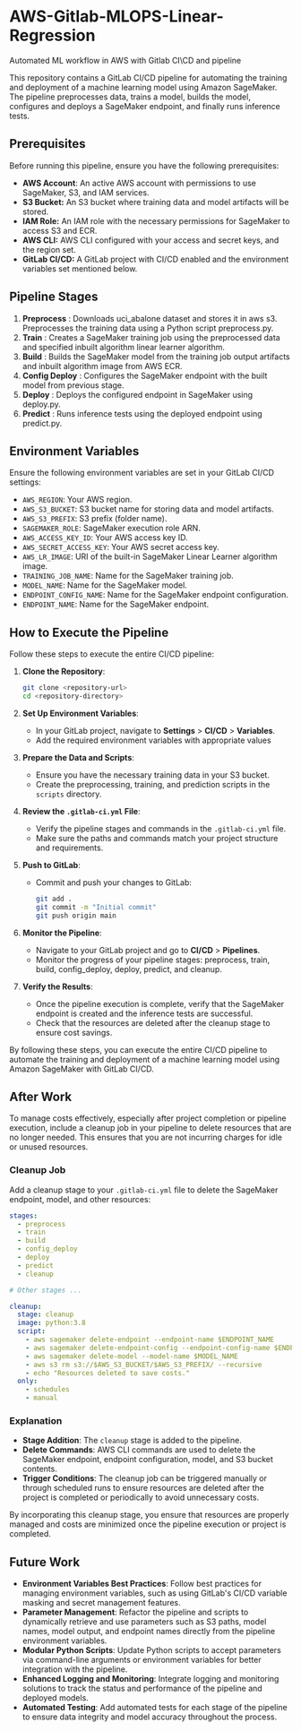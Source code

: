# AWS-Gitlab-MLOPS-Linear-Regression
Automated ML workflow in AWS with Gitlab CI\CD and pipeline

This repository contains a GitLab CI/CD pipeline for automating the training and deployment of a machine learning model using Amazon SageMaker. The pipeline preprocesses data, trains a model, builds the model, configures and deploys a SageMaker endpoint, and finally runs inference tests.

## Prerequisites
Before running this pipeline, ensure you have the following prerequisites:

- **AWS Account**: An active AWS account with permissions to use SageMaker, S3, and IAM services.
- **S3 Bucket:** An S3 bucket where training data and model artifacts will be stored.
- **IAM Role:** An IAM role with the necessary permissions for SageMaker to access S3 and ECR.
- **AWS CLI:** AWS CLI configured with your access and secret keys, and the region set.
- **GitLab CI/CD:** A GitLab project with CI/CD enabled and the environment variables set mentioned below.


## Pipeline Stages

1. **Preprocess** : Downloads uci_abalone dataset and stores it in aws s3. Preprocesses the training data using a Python script preprocess.py.
2. **Train** : Creates a SageMaker training job using the preprocessed data and specified inbuilt algorithm linear learner algorithm.
3. **Build** : Builds the SageMaker model from the training job output artifacts and inbuilt algorithm image from AWS ECR.
4. **Config Deploy** : Configures the SageMaker endpoint with the built model from previous stage.
5. **Deploy** : Deploys the configured endpoint in SageMaker using deploy.py.
6. **Predict** : Runs inference tests using the deployed endpoint using predict.py.

## Environment Variables

Ensure the following environment variables are set in your GitLab CI/CD settings:

- `AWS_REGION`: Your AWS region.
- `AWS_S3_BUCKET`: S3 bucket name for storing data and model artifacts.
- `AWS_S3_PREFIX`: S3 prefix (folder name).
- `SAGEMAKER_ROLE`: SageMaker execution role ARN.
- `AWS_ACCESS_KEY_ID`: Your AWS access key ID.
- `AWS_SECRET_ACCESS_KEY`: Your AWS secret access key.
- `AWS_LR_IMAGE`: URI of the built-in SageMaker Linear Learner algorithm image.
- `TRAINING_JOB_NAME`: Name for the SageMaker training job.
- `MODEL_NAME`: Name for the SageMaker model.
- `ENDPOINT_CONFIG_NAME`: Name for the SageMaker endpoint configuration.
- `ENDPOINT_NAME`: Name for the SageMaker endpoint.

## How to Execute the Pipeline

Follow these steps to execute the entire CI/CD pipeline:

1. **Clone the Repository**:
   ```bash
   git clone <repository-url>
   cd <repository-directory>
   ```

2. **Set Up Environment Variables**:
   - In your GitLab project, navigate to **Settings** > **CI/CD** > **Variables**.
   - Add the required environment variables with appropriate values

3. **Prepare the Data and Scripts**:
   - Ensure you have the necessary training data in your S3 bucket.
   - Create the preprocessing, training, and prediction scripts in the `scripts` directory.

4. **Review the `.gitlab-ci.yml` File**:
   - Verify the pipeline stages and commands in the `.gitlab-ci.yml` file.
   - Make sure the paths and commands match your project structure and requirements.

5. **Push to GitLab**:
   - Commit and push your changes to GitLab:
     ```bash
     git add .
     git commit -m "Initial commit"
     git push origin main
     ```

6. **Monitor the Pipeline**:
   - Navigate to your GitLab project and go to **CI/CD** > **Pipelines**.
   - Monitor the progress of your pipeline stages: preprocess, train, build, config_deploy, deploy, predict, and cleanup.

7. **Verify the Results**:
   - Once the pipeline execution is complete, verify that the SageMaker endpoint is created and the inference tests are successful.
   - Check that the resources are deleted after the cleanup stage to ensure cost savings.

By following these steps, you can execute the entire CI/CD pipeline to automate the training and deployment of a machine learning model using Amazon SageMaker with GitLab CI/CD.

## After Work

To manage costs effectively, especially after project completion or pipeline execution, include a cleanup job in your pipeline to delete resources that are no longer needed. This ensures that you are not incurring charges for idle or unused resources.

### Cleanup Job

Add a cleanup stage to your `.gitlab-ci.yml` file to delete the SageMaker endpoint, model, and other resources:

```yaml
stages:
  - preprocess
  - train
  - build
  - config_deploy
  - deploy
  - predict
  - cleanup

# Other stages ...

cleanup:
  stage: cleanup
  image: python:3.8
  script:
    - aws sagemaker delete-endpoint --endpoint-name $ENDPOINT_NAME
    - aws sagemaker delete-endpoint-config --endpoint-config-name $ENDPOINT_CONFIG_NAME
    - aws sagemaker delete-model --model-name $MODEL_NAME
    - aws s3 rm s3://$AWS_S3_BUCKET/$AWS_S3_PREFIX/ --recursive
    - echo "Resources deleted to save costs."
  only:
    - schedules
    - manual
```

### Explanation

- **Stage Addition**: The `cleanup` stage is added to the pipeline.
- **Delete Commands**: AWS CLI commands are used to delete the SageMaker endpoint, endpoint configuration, model, and S3 bucket contents.
- **Trigger Conditions**: The cleanup job can be triggered manually or through scheduled runs to ensure resources are deleted after the project is completed or periodically to avoid unnecessary costs.

By incorporating this cleanup stage, you ensure that resources are properly managed and costs are minimized once the pipeline execution or project is completed.

## Future Work

- **Environment Variables Best Practices**: Follow best practices for managing environment variables, such as using GitLab's CI/CD variable masking and secret management features.
- **Parameter Management**: Refactor the pipeline and scripts to dynamically retrieve and use parameters such as S3 paths, model names, model output, and endpoint names directly from the pipeline environment variables.
- **Modular Python Scripts**: Update Python scripts to accept parameters via command-line arguments or environment variables for better integration with the pipeline.
- **Enhanced Logging and Monitoring**: Integrate logging and monitoring solutions to track the status and performance of the pipeline and deployed models.
- **Automated Testing**: Add automated tests for each stage of the pipeline to ensure data integrity and model accuracy throughout the process.
